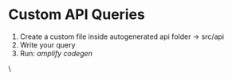 # Custom API Queries

1. Create a custom file inside autogenerated api folder -> src/api
2. Write your query
3. Run: _amplify codegen_

\
